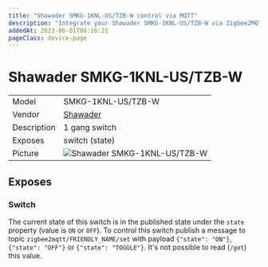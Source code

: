 ```yaml
---
title: "Shawader SMKG-1KNL-US/TZB-W control via MQTT"
description: "Integrate your Shawader SMKG-1KNL-US/TZB-W via Zigbee2MQTT with whatever smart home infrastructure you are using without the vendor's bridge or gateway."
addedAt: 2023-06-01T08:16:21
pageClass: device-page
---
```


<!-- !!!! -->
<!-- ATTENTION: This file is auto-generated through docgen! -->
<!-- You can only edit the "Notes"-Section between the two comment lines "Notes BEGIN" and "Notes END". -->
<!-- Do not use h1 or h2 heading within "## Notes"-Section. -->
<!-- !!!! -->

# Shawader SMKG-1KNL-US/TZB-W

|     |     |
|-----|-----|
| Model | SMKG-1KNL-US/TZB-W  |
| Vendor  | [Shawader](/supported-devices/#v=Shawader)  |
| Description | 1 gang switch |
| Exposes | switch (state) |
| Picture | ![Shawader SMKG-1KNL-US/TZB-W](https://www.zigbee2mqtt.io/images/devices/SMKG-1KNL-US-TZB-W.png) |


<!-- Notes BEGIN: You can edit here. Add "## Notes" headline if not already present. -->


<!-- Notes END: Do not edit below this line -->




## Exposes

### Switch 
The current state of this switch is in the published state under the `state` property (value is `ON` or `OFF`).
To control this switch publish a message to topic `zigbee2mqtt/FRIENDLY_NAME/set` with payload `{"state": "ON"}`, `{"state": "OFF"}` or `{"state": "TOGGLE"}`.
It's not possible to read (`/get`) this value.

